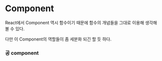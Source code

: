 # Component

React에서 Component 역시 함수이기 때문에 함수의 개념들을 그대로 이용해 생각해볼 수 있다.



다만 이 Component의 역할들이 좀 세분화 되긴 할 듯 하다.

### 공 component&#x20;
